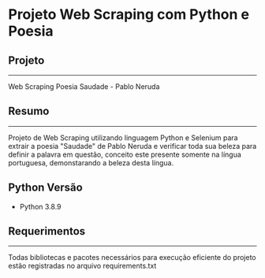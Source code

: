 # Projeto Web Scraping com Python e Poesia

## Projeto 
***
Web Scraping Poesia Saudade - Pablo Neruda

## Resumo
***
Projeto de Web Scraping utilizando linguagem Python e Selenium para extrair a poesia "Saudade" de Pablo Neruda e verificar toda sua beleza para definir a palavra em questão, conceito este presente somente na língua portuguesa, demonstarando a beleza desta língua.

## Python Versão
- Python 3.8.9

## Requerimentos
***
Todas bibliotecas e pacotes necessários para execução eficiente do projeto estão registradas no arquivo requirements.txt